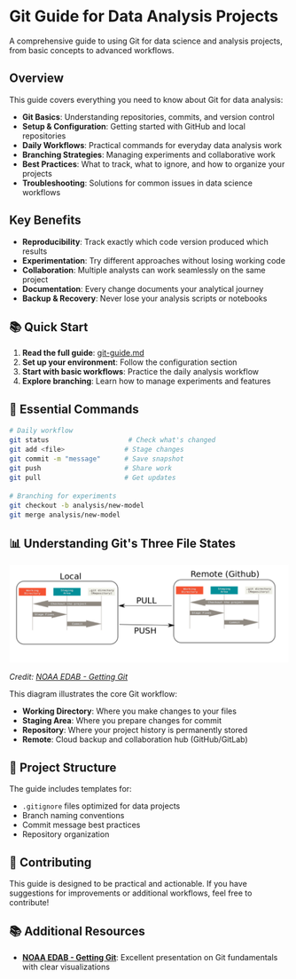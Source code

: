 # Git Guide for Data Analysis Projects

A comprehensive guide to using Git for data science and analysis projects, from basic concepts to advanced workflows.

## Overview

This guide covers everything you need to know about Git for data analysis:

- **Git Basics**: Understanding repositories, commits, and version control
- **Setup & Configuration**: Getting started with GitHub and local repositories
- **Daily Workflows**: Practical commands for everyday data analysis work
- **Branching Strategies**: Managing experiments and collaborative work
- **Best Practices**: What to track, what to ignore, and how to organize your projects
- **Troubleshooting**: Solutions for common issues in data science workflows

## Key Benefits

- **Reproducibility**: Track exactly which code version produced which results
- **Experimentation**: Try different approaches without losing working code
- **Collaboration**: Multiple analysts can work seamlessly on the same project
- **Documentation**: Every change documents your analytical journey
- **Backup & Recovery**: Never lose your analysis scripts or notebooks

## 📚 Quick Start

1. **Read the full guide**: [git-guide.md](git-guide.md)
2. **Set up your environment**: Follow the configuration section
3. **Start with basic workflows**: Practice the daily analysis workflow
4. **Explore branching**: Learn how to manage experiments and features

## 🔧 Essential Commands

```bash
# Daily workflow
git status                    # Check what's changed
git add <file>               # Stage changes
git commit -m "message"      # Save snapshot
git push                     # Share work
git pull                     # Get updates

# Branching for experiments
git checkout -b analysis/new-model
git merge analysis/new-model
```

## 📊 Understanding Git's Three File States

![Git Three File States](assets/visualisation_of_three_file_states.png)

*Credit: [NOAA EDAB - Getting Git](https://noaa-edab.github.io/presentations/20190411_Getting_Git_Hardison.html#11)*

This diagram illustrates the core Git workflow:
- **Working Directory**: Where you make changes to your files
- **Staging Area**: Where you prepare changes for commit
- **Repository**: Where your project history is permanently stored
- **Remote**: Cloud backup and collaboration hub (GitHub/GitLab)

## 📁 Project Structure

The guide includes templates for:
- `.gitignore` files optimized for data projects
- Branch naming conventions
- Commit message best practices
- Repository organization

## 🤝 Contributing

This guide is designed to be practical and actionable. If you have suggestions for improvements or additional workflows, feel free to contribute!

## 📚 Additional Resources

- **[NOAA EDAB - Getting Git](https://noaa-edab.github.io/presentations/20190411_Getting_Git_Hardison.html#11)**: Excellent presentation on Git fundamentals with clear visualizations